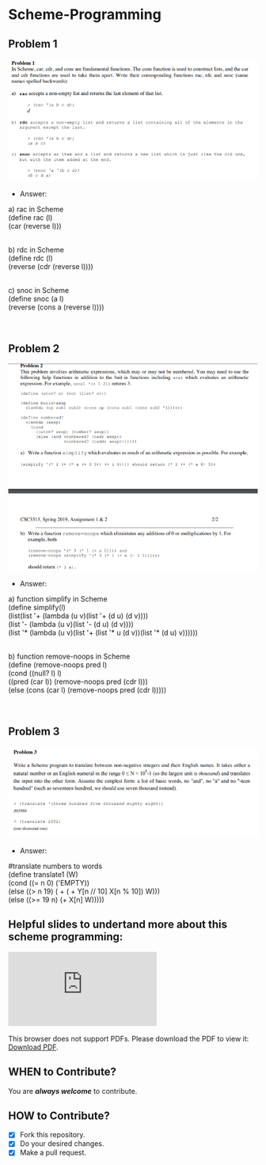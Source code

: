 # Scheme-Programming #
## Problem 1 ##
![](Problems/problem1.PNG)<br />
* Answer: <br />

a)  rac in Scheme <br />
(define rac (l) <br />
  (car (reverse l))) <br /> <br />
  
b)  rdc in Scheme <br />
(define rdc (l) <br />
(reverse (cdr (reverse l)))) <br /> <br />

c)  snoc in Scheme <br />
(define snoc (a l) <br />
 (reverse (cons a (reverse l)))) <br /><br /><br />

## Problem 2 ##
![](Problems/problem2.PNG)<br />
* Answer: <br />

a) function simplify in Scheme <br />
(define simplify(l) <br />
  (list(list '+   (lambda (u v)(list '+ (d u) (d v)))) <br />
       (list '-   (lambda (u v)(list '- (d u) (d v)))) <br />
       (list '*   (lambda (u v)(list '+ (list '* u (d v))(list '* (d u) v)))))) <br /><br />
       
b) function remove-noops in Scheme <br />
(define (remove-noops pred l) <br />
 (cond ((null? l) l) <br />
 ((pred (car l)) (remove-noops pred (cdr l))) <br />
 (else (cons (car l) (remove-noops pred (cdr l))))) <br /><br /><br />

## Problem 3 ##
![](Problems/problem3.PNG)<br />
* Answer: <br />

#translate numbers to words <br />
(define translate1 (W) <br />
  (cond ((= n 0) ('EMPTY)) <br />
      (else ((> n 19) ( + ( + Y[n // 10] X[n % 10]) W))) <br />
      (else ((>= 19 n) (+ X[n] W))))) <br />

## Helpful slides to undertand more about this scheme programming: ##
<object data="https://alandix.com/academic/teaching/AI355/pdfs/scheme%20(CSc355%20version)-6up.pdf" type="application/pdf" width="700px" height="700px">
    <embed src="https://alandix.com/academic/teaching/AI355/pdfs/scheme%20(CSc355%20version)-6up.pdf">
        <p>This browser does not support PDFs. Please download the PDF to view it: <a href="https://alandix.com/academic/teaching/AI355/pdfs/scheme%20(CSc355%20version)-6up.pdf">Download PDF</a>.</p>
    </embed>
</object>

## WHEN to Contribute? ##
You are ***always welcome*** to contribute.

## HOW to Contribute? ##
- [x] Fork this repository.
- [x] Do your desired changes.
- [x] Make a pull request.
